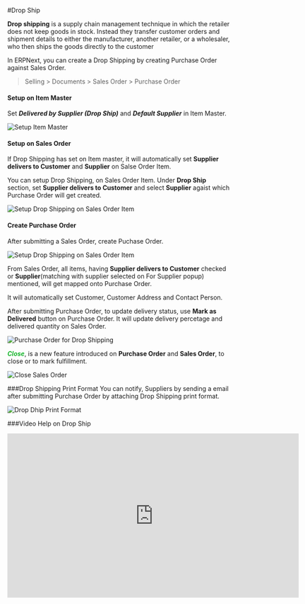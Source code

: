 #Drop Ship

**Drop shipping** is a supply chain management technique in which the retailer does not keep goods in stock. Instead they transfer customer orders and shipment details to either the manufacturer, another retailer, or a wholesaler, who then ships the goods directly to the customer

In ERPNext, you can create a Drop Shipping by creating Purchase Order against Sales Order.

> Selling > Documents > Sales Order > Purchase Order

#### Setup on Item Master

Set **_Delivered by Supplier (Drop Ship)_** and **_Default Supplier_** in Item Master.

<img class="screenshot" alt="Setup Item Master" src="{{docs_base_url}}/assets/img/selling/setup-drop-ship-on-item-master.png">

#### Setup on Sales Order
If Drop Shipping has set on Item master, it will automatically set **Supplier delivers to Customer** and **Supplier** on Salse Order Item.

You can setup Drop Shipping, on Sales Order Item. Under **Drop Ship** section, set **Supplier delivers to Customer** and select **Supplier** agaist which Purchase Order will get created.

<img class="screenshot" alt="Setup Drop Shipping on Sales Order Item" src="{{docs_base_url}}/assets/img/selling/setup-drop-ship-on-sales-order-item.png">

#### Create Purchase Order
After submitting a Sales Order, create Puchase Order.

<img class="screenshot" alt="Setup Drop Shipping on Sales Order Item" src="{{docs_base_url}}/assets/img/selling/drop-ship-sales-order.png">

From Sales Order, all items, having **Supplier delivers to Customer**  checked or **Supplier**(matching with supplier selected on For Supplier popup) mentioned, will get mapped onto Purchase Order. 

It will automatically set Customer, Customer Address and Contact Person.

After submitting Purchase Order, to update delivery status, use **Mark as Delivered** button on Purchase Order. It will update delivery percetage and delivered quantity on Sales Order.

<img class="screenshot" alt="Purchase Order for Drop Shipping" src="{{docs_base_url}}/assets/img/selling/drop-ship-purchase-order.png">

<span style="color:#18B52D">**_Close_**</span>, is a new feature introduced on **Purchase Order** and **Sales Order**, to close or to mark fulfillment.

<img class="screenshot" alt="Close Sales Order" src="{{docs_base_url}}/assets/img/selling/close-sales-order.png">

###Drop Shipping Print Format
You can notify, Suppliers by sending a email after submitting Purchase Order by attaching Drop Shipping print format.

<img class="screenshot" alt="Drop Dhip Print Format" src="{{docs_base_url}}/assets/img/selling/drop-ship-print-format.png">

###Video Help on Drop Ship

<iframe width="660" height="371" src="https://www.youtube.com/embed/hUc0hu_XLdo" frameborder="0" allowfullscreen></iframe>